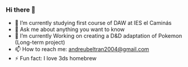 ### Hi there 👋


- 🌱 I’m currently studying first course of DAW at IES el Caminás
- 💬 Ask me about anything you want to know
- 🔭 I’m currently Working on creating a D&D adaptation of Pokemon (Long-term project)
- 📫 How to reach me: andreubeltran2004@gmail.com
- ⚡ Fun fact: I love 3ds homebrew
